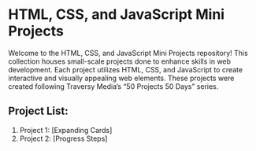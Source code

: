 # HTML, CSS, and JavaScript Mini Projects

Welcome to the HTML, CSS, and JavaScript Mini Projects repository! This collection houses small-scale projects done to enhance skills in web development. Each project utilizes HTML, CSS, and JavaScript to create interactive and visually appealing web elements.
These projects were created following Traversy Media’s “50 Projects 50 Days” series.

## Project List:

1. Project 1: [Expanding Cards]
2. Project 2: [Progress Steps]
